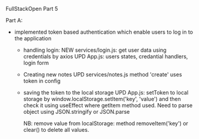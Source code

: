 FullStackOpen Part 5

Part A:

- implemented token based authentication which enable users to log in to the application
  - handling login:
      NEW services/login.js: get user data using credentials by axios
      UPD App.js: users states, credantial handlers, login form
  - Creating new notes
      UPD services/notes.js method 'create' uses token in config
  - saving the token to the local storage
      UPD App.js: setToken to local storage by window.localStorage.setItem('key', 'value') and then check it using useEffect where getItem method used. Need to parse object using JSON.stringify or JSON.parse

      NB: remove value from localStorage: method removeItem('key') or clear() to delete all values.
